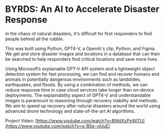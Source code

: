 # BYRDS: An AI to Accelerate Disaster Response

In the chaos of natural disasters, it's difficult for first responders to find people behind all the rubble. 

This was built using Python, GPT4-V, a OpenAi's clip, Python, and Figma. We get and store disaster images and locations in a database that can then be searched  to help responders find critical locations and save more lives. 

Using Microsoft’s explainable GPT-V API system and a lightweight object detection system for fast processing, we can find and recover humans and animals in potentially dangerous environments such as landslides, earthquakes, and floods. By using a combination of methods, we can reduce response time in case cloud services take longer than on-device deployments. The explainability aspect of GPT4-V and understandable images is paramount to reasoning through recovery viability and methods. We aim to speed up recovery after natural disasters around the world using advanced drone technology and state-of-the-art AI algorithms. 


Project Video: [https://www.youtube.com/watch?v=BWdXzPxWl7U](https://www.youtube.com/watch?v=g-BSe-vjUuE)
